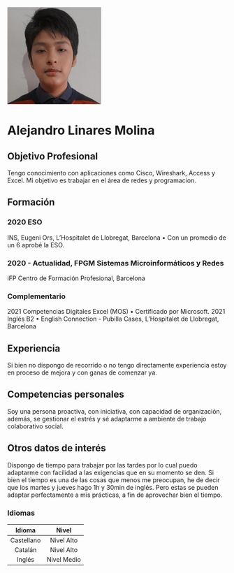 <img src="https://github.com/iBrohl/ibrohl.github.io/blob/main/imagen_2022-04-25_221644148.png">

# **Alejandro Linares Molina**
## Objetivo Profesional
Tengo conocimiento con aplicaciones como Cisco, Wireshark, Access y Excel. 
Mi objetivo es trabajar en el área de redes y programacion.

## Formación
### 2020 ESO
INS, Eugeni Ors, L’Hospitalet de Llobregat, Barcelona
• Con un promedio de un 6 aprobé la ESO.
### 2020 - Actualidad, FPGM Sistemas Microinformáticos y Redes
 iFP Centro de Formación Profesional, Barcelona

### Complementario
2021 Competencias Digitales Excel (MOS)
• Certificado por Microsoft.
 2021 Inglés B2
• English Connection - Pubilla Cases, L’Hospitalet de Llobregat,
Barcelona

## Experiencia
Si bien no dispongo de recorrido o no tengo directamente experiencia
estoy en proceso de mejora y con ganas de comenzar ya.

## Competencias personales
Soy una persona proactiva, con iniciativa, con capacidad de
organización, además, se gestionar el estrés y sé adaptarme a ambiente
de trabajo colaborativo social.

## Otros datos de interés
Dispongo de tiempo para trabajar por las tardes por lo cual puedo
adaptarme con facilidad a las exigencias que en su momento se den.
Si bien el tiempo es una de las cosas que menos me preocupan, he de
decir que los martes y jueves hago 1h y 30min de inglés. Pero estas se
pueden adaptar perfectamente a mis prácticas, a fin de aprovechar
bien el tiempo.

### Idiomas
| Idioma | Nivel |
|:---:|   :---:|
|Castellano | Nivel Alto|
|Catalán| Nivel Alto|
|Inglés| Nivel Medio|
